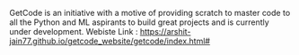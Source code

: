 GetCode is an initiative with a motive of providing scratch to master code to all the Python and ML aspirants to build great projects and is currently under development.
Webiste Link : https://arshit-jain77.github.io/getcode_website/getcode/index.html#
